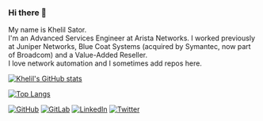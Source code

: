 ### Hi there 👋

My name is Khelil Sator.  
I'm an Advanced Services Engineer at Arista Networks. I worked previously at Juniper Networks, Blue Coat Systems (acquired by Symantec, now part of Broadcom) and a Value-Added Reseller.  
I love network automation and I sometimes add repos here.  

[![Khelil's GitHub stats](https://github-readme-stats.vercel.app/api?username=ksator&count_private=true&include_all_commits=true&border_color=black)](https://github.com/anuraghazra/github-readme-stats)  

[![Top Langs](https://github-readme-stats.vercel.app/api/top-langs/?username=ksator&border_color=black)](https://github.com/anuraghazra/github-readme-stats)  

[![GitHub](https://img.shields.io/badge/github-%23121011.svg?style=flat&logo=github&logoColor=white)](https://github.com/ksator)
[![GitLab](https://img.shields.io/badge/gitlab-%23181717.svg?style=flat&logo=gitlab&logoColor=white)](https://gitlab.com/users/ksator/projects)
[![LinkedIn](https://img.shields.io/badge/linkedin-%230077B5.svg?style=flat&logo=linkedin&logoColor=white)](https://www.linkedin.com/in/khelilsator/)
[![Twitter](https://img.shields.io/badge/twitter-%231DA1F2.svg?style=flat&logo=Twitter&logoColor=white)](https://twitter.com/khelilsator)  



